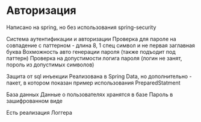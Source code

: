 # Авторизация
Написано на spring, но без использования spring-security

Cистема аутентификации и авторизации
Проверка для пароле на совпадение с паттерном - длина 8, 1 спец символ и не первая заглавная буква
Вохможность авто генерации пароля (также подъодит под паттерн)
Проверка на допустимости логига пароля (логин не занят, пороль из допустимых символов)

Защита от sql инъекции
Реализована в Spring Data, но дополнительно - пакет,
в котором показан пример использования PreparedStatment

База данных
Данные о пользователях хранятся в базе
Пароль в зашифрованном виде

Есть реализация Логгера
